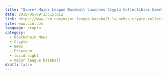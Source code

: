 ```yaml
---
title: "Score! Major League Baseball Launches Crypto Collectibles Game"
date: 2019-05-09T23:15:01Z
link: https://www.ccn.com/major-league-baseball-launches-crypto-collectibles?utm_medium=RSS&utm_source=news.12bit.vn
site: www.ccn.com
language: crypto
category:
  - Blockchain News
  - Crypto
  - News
  - Ethereum
  - lucid sight
  - major league baseball
draft: false
---
```

